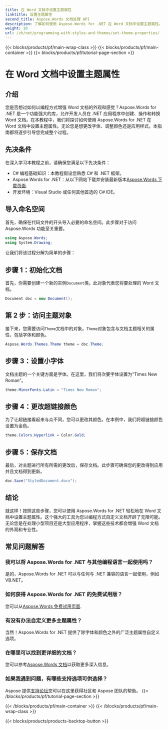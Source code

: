```yaml
---
title: 在 Word 文档中设置主题属性
linktitle: 设置主题属性
second_title: Aspose.Words 文档处理 API
description: 了解如何使用 Aspose.Words for .NET 在 Word 文档中设置主题属性。按照我们的分步指南轻松自定义字体和颜色。
weight: 10
url: /zh/net/programming-with-styles-and-themes/set-theme-properties/
---
```


{{< blocks/products/pf/main-wrap-class >}}
{{< blocks/products/pf/main-container >}}
{{< blocks/products/pf/tutorial-page-section >}}

# 在 Word 文档中设置主题属性

## 介绍

您是否想过如何以编程方式增强 Word 文档的外观和感觉？Aspose.Words for .NET 是一个功能强大的库，允许开发人员在 .NET 应用程序中创建、操作和转换 Word 文档。在本教程中，我们将探讨如何使用 Aspose.Words for .NET 在 Word 文档中设置主题属性。无论您是想更改字体、调整颜色还是应用样式，本指南都将逐步引导您完成整个过程。

## 先决条件

在深入学习本教程之前，请确保您满足以下先决条件：

- C# 编程基础知识：本教程假设您熟悉 C# 和 .NET 框架。
-  Aspose.Words for .NET：从以下网站下载并安装最新版本[Aspose.Words 下载页面](https://releases.aspose.com/words/net/).
- 开发环境：Visual Studio 或任何其他首选的 C# IDE。

## 导入命名空间

首先，确保在代码文件的开头导入必要的命名空间。此步骤对于访问 Aspose.Words 功能至关重要。

```csharp
using Aspose.Words;
using System.Drawing;
```

让我们将该过程分解为简单的步骤：

## 步骤 1：初始化文档

首先，你需要创建一个新的实例`Document`类。此对象代表您将要处理的 Word 文档。

```csharp
Document doc = new Document();
```

## 第 2 步：访问主题对象

接下来，您需要访问`Theme`文档中的对象。`Theme`对象包含与文档主题相关的属性，包括字体和颜色。

```csharp
Aspose.Words.Themes.Theme theme = doc.Theme;
```

## 步骤 3：设置小字体

文档主题的一个关键方面是字体。在这里，我们将次要字体设置为“Times New Roman”。

```csharp
theme.MinorFonts.Latin = "Times New Roman";
```

## 步骤 4：更改超链接颜色

为了让超链接看起来与众不同，您可以更改其颜色。在本例中，我们将超链接颜色设置为金色。

```csharp
theme.Colors.Hyperlink = Color.Gold;
```

## 步骤 5：保存文档

最后，对主题进行所有所需的更改后，保存文档。此步骤可确保您的更改得到应用并且文档得到更新。

```csharp
doc.Save("StyledDocument.docx");
```

## 结论

就这样！按照这些步骤，您可以使用 Aspose.Words for .NET 轻松地在 Word 文档中设置主题属性。这个强大的工具为您以编程方式自定义文档开辟了无限可能。无论您是在处理小型项目还是大型应用程序，掌握这些技术都会增强 Word 文档的外观和专业性。

## 常见问题解答

### 我可以将 Aspose.Words for .NET 与其他编程语言一起使用吗？  
是的，Aspose.Words for .NET 可以与任何与 .NET 兼容的语言一起使用，例如 VB.NET。

### 如何获得 Aspose.Words for .NET 的免费试用版？  
您可以从[Aspose.Words 免费试用页面](https://releases.aspose.com/).

### 有没有办法自定义更多主题属性？  
当然！Aspose.Words for .NET 提供了除字体和颜色之外的广泛主题属性自定义选项。

### 在哪里可以找到更详细的文档？  
您可以参考[Aspose.Words 文档](https://reference.aspose.com/words/net/)以获取更多深入信息。

### 如果我遇到问题，有哪些支持选项可供选择？  
 Aspose 提供[支持论坛](https://forum.aspose.com/c/words/8)您可以在这里获得社区和 Aspose 团队的帮助。
{{< /blocks/products/pf/tutorial-page-section >}}

{{< /blocks/products/pf/main-container >}}
{{< /blocks/products/pf/main-wrap-class >}}

{{< blocks/products/products-backtop-button >}}
